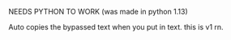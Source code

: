 NEEDS PYTHON TO WORK (was made in python 1.13)


Auto copies the bypassed text when you put in text.
this is v1 rn.
